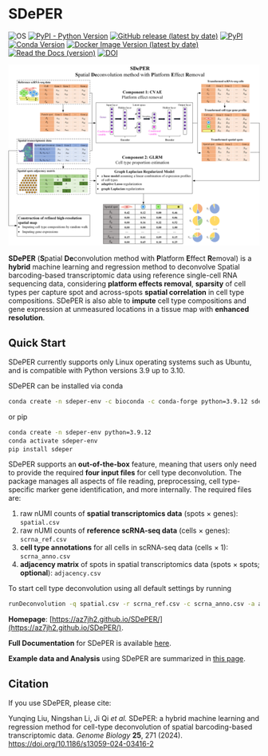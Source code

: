 # SDePER
![OS](https://img.shields.io/badge/os-linux-blue) [![PyPI - Python Version](https://img.shields.io/pypi/pyversions/sdeper)](https://www.python.org/) [![GitHub release (latest by date)](https://img.shields.io/github/v/release/az7jh2/SDePER)](https://github.com/az7jh2/SDePER) [![PyPI](https://img.shields.io/pypi/v/sdeper)](https://pypi.org/project/sdeper/)  [![Conda Version](https://img.shields.io/conda/vn/bioconda/sdeper)](https://anaconda.org/bioconda/sdeper) [![Docker Image Version (latest by date)](https://img.shields.io/docker/v/az7jh2/sdeper?label=docker)](https://hub.docker.com/r/az7jh2/sdeper) [![Read the Docs (version)](https://img.shields.io/readthedocs/sdeper/latest)](https://sdeper.readthedocs.io/en/latest/) [![DOI](https://zenodo.org/badge/585965825.svg)](https://zenodo.org/doi/10.5281/zenodo.8328020)

![flowchart](Flowchart.png)

**SDePER** (**S**patial **De**convolution method with **P**latform **E**ffect **R**emoval) is a **hybrid** machine learning and regression method to deconvolve Spatial barcoding-based transcriptomic data using reference single-cell RNA sequencing data, considering **platform effects removal**, **sparsity** of cell types per capture spot and across-spots **spatial correlation** in cell type compositions. SDePER is also able to **impute** cell type compositions and gene expression at unmeasured locations in a tissue map with **enhanced resolution**.

## Quick Start

SDePER currently supports only Linux operating systems such as Ubuntu, and is compatible with Python versions 3.9 up to 3.10.

SDePER can be installed via conda

```bash
conda create -n sdeper-env -c bioconda -c conda-forge python=3.9.12 sdeper
```

or pip

```bash
conda create -n sdeper-env python=3.9.12
conda activate sdeper-env
pip install sdeper
```

SDePER supports an **out-of-the-box** feature, meaning that users only need to provide the required **four input files** for cell type deconvolution. The package manages all aspects of file reading, preprocessing, cell type-specific marker gene identification, and more internally. The required files are:

1. raw nUMI counts of **spatial transcriptomics data** (spots × genes): `spatial.csv`
2. raw nUMI counts of **reference scRNA-seq data** (cells × genes): `scrna_ref.csv`
3. **cell type annotations** for all cells in scRNA-seq data (cells × 1): `scrna_anno.csv`
4. **adjacency matrix** of spots in spatial transcriptomics data (spots × spots; **optional**): `adjacency.csv`

To start cell type deconvolution using all default settings by running

```bash
runDeconvolution -q spatial.csv -r scrna_ref.csv -c scrna_anno.csv -a adjacency.csv
```

**Homepage**: [https://az7jh2.github.io/SDePER/](https://az7jh2.github.io/SDePER/).

**Full Documentation** for SDePER is available [here](https://sdeper.readthedocs.io/en/latest/).

**Example data and Analysis** using SDePER are summarized in [this page](https://sdeper.readthedocs.io/en/latest/vignettes1.html).

## Citation

If you use SDePER, please cite:

Yunqing Liu, Ningshan Li, Ji Qi *et al.* SDePER: a hybrid machine learning and regression method for cell-type deconvolution of spatial barcoding-based transcriptomic data. *Genome Biology* **25**, 271 (2024). https://doi.org/10.1186/s13059-024-03416-2